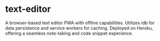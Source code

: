 # text-editor
A browser-based text editor PWA with offline capabilities. Utilizes idb for data persistence and service workers for caching. Deployed on Heroku, offering a seamless note-taking and code snippet experience.
